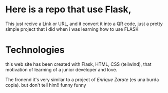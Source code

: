 # Here is a repo that use Flask, 

This just recive a Link or URL, and it convert it into a QR code, just a pretty simple project that i did when i was learning how to use FLASK 

 

# Technologies 

this web site has been created with Flask, HTML, CSS (teilwind), that motivation of learning of a junior developer and love. 

The fronend it's very similar to a project of *Enrique Zarate* (es una burda copia). 
but don't tell him!! 
funny funny
